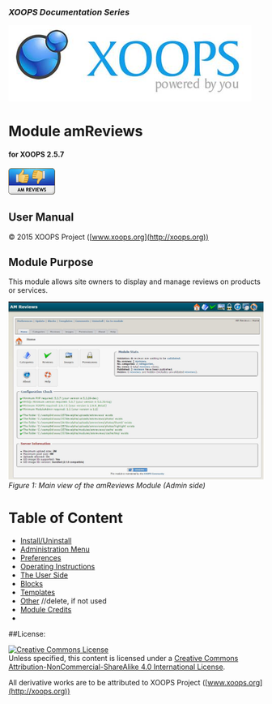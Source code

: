 ### _XOOPS Documentation Series_
![logoXoops.jpg](assets/logoXoops.jpg)

# Module amReviews
#### for XOOPS 2.5.7
      
![logoModule.png](assets/logoModule.png)
            
## User Manual

© 2015 XOOPS Project ([www.xoops.org](http://xoops.org))    

## Module Purpose 

This module allows site owners to display and manage reviews on products or services.

![image001.png](assets/image001.jpg)
*Figure 1: Main view of the amReviews Module (Admin side)*

# Table of Content

* [Install/Uninstall](book/1install.md)
* [Administration Menu](book/2administration.md)
* [Preferences](book/3preferences.md)
* [Operating Instructions](book/4operations.md)
* [The User Side](book/5userside.md)
* [Blocks](book/6blocks.md)
* [Templates](book/7templates.md)
* [Other](book/8other.md) //delete, if not used
* [Module Credits](book/9credits.md)
* 

##License:

<a rel="license" href="http://creativecommons.org/licenses/by-nc-sa/4.0/"><img alt="Creative Commons License" style="border-width:0" src="https://i.creativecommons.org/l/by-nc-sa/4.0/88x31.png" /></a><br />Unless specified, this content is licensed under a <a rel="license" href="http://creativecommons.org/licenses/by-nc-sa/4.0/">Creative Commons Attribution-NonCommercial-ShareAlike 4.0 International License</a>.

All derivative works are to be attributed to XOOPS Project ([www.xoops.org](http://xoops.org))
